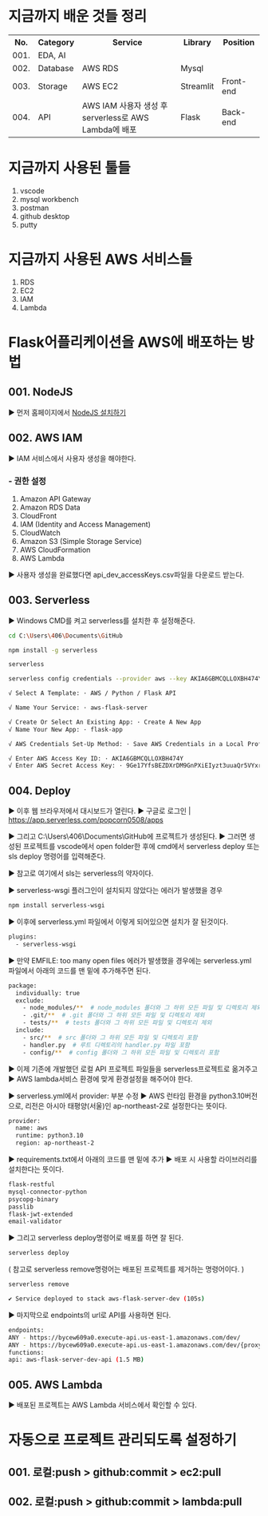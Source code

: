 # 지금까지 배운 것들 정리
<table>
    <tr>
        <th>No.</th>
        <th>Category</th>
        <th>Service</th>
        <th>Library</th>
        <th>Position</th>
    </tr>
    <tr>
        <td>001.</td>
        <td>EDA, AI</td>
        <td></td>
        <td></td>
        <td></td>
    </tr>
    <tr>
        <td>002.</td>
        <td>Database</td>
        <td>AWS RDS</td>
        <td>Mysql</td>
        <td></td>
    </tr>
    <tr>
        <td>003.</td>
        <td>Storage</td>
        <td>AWS EC2</td>
        <td>Streamlit</td>
        <td>Front-end</td>
    </tr>
    <tr>
        <td>004.</td>
        <td>API</td>
        <td>
            AWS IAM 사용자 생성 후 serverless로 AWS Lambda에 배포
        </td>
        <td>Flask</td>
        <td>Back-end</td>
    </tr>
</table>

# 지금까지 사용된 툴들
001. vscode
002. mysql workbench
003. postman
004. github desktop
005. putty

# 지금까지 사용된 AWS 서비스들
001. RDS
002. EC2
003. IAM
004. Lambda

# Flask어플리케이션을 AWS에 배포하는 방법

## 001. NodeJS 
▶ 먼저 홈페이지에서 <a href=https://nodejs.org/en>NodeJS 설치하기</a>

## 002. AWS IAM 
▶ IAM 서비스에서 사용자 생성을 해야한다.

### - 권한 설정
1. Amazon API Gateway
2. Amazon RDS Data
3. CloudFront
4. IAM (Identity and Access Management)
5. CloudWatch
6. Amazon S3 (Simple Storage Service)
7. AWS CloudFormation
8. AWS Lambda

▶ 사용자 생성을 완료했다면 api_dev_accessKeys.csv파일을 다운로드 받는다.

## 003. Serverless 
▶ Windows CMD를 켜고 serverless를 설치한 후 설정해준다.

```bash
cd C:\Users\406\Documents\GitHub

npm install -g serverless

serverless

serverless config credentials --provider aws --key AKIA6GBMCQLLOXBH474Y --secret 9Ge17YfsBServerless ϟ Framework

√ Select A Template: · AWS / Python / Flask API

√ Name Your Service: · aws-flask-server

√ Create Or Select An Existing App: · Create A New App
√ Name Your New App: · flask-app

√ AWS Credentials Set-Up Method: · Save AWS Credentials in a Local Profile

√ Enter AWS Access Key ID: · AKIA6GBMCQLLOXBH474Y
√ Enter AWS Secret Access Key: · 9Ge17YfsBEZDXrDM9GnPXiEIyzt3uuaQr5VYxrMa
```

## 004. Deploy
▶ 이후 웹 브라우저에서 대시보드가 열린다.
▶ 구글로 로그인 | https://app.serverless.com/popcorn0508/apps

▶ 그리고 C:\Users\406\Documents\GitHub에 프로젝트가 생성된다.
▶ 그러면 생성된 프로젝트를 vscode에서 open folder한 후에 cmd에서 serverless deploy 또는 sls deploy 명령어를 입력해준다.

▶ 참고로 여기에서 sls는 serverless의 약자이다.

▶ serverless-wsgi 플러그인이 설치되지 않았다는 에러가 발생했을 경우
```bash
npm install serverless-wsgi
```

▶ 이후에 serverless.yml 파일에서 이렇게 되어있으면 설치가 잘 된것이다.
```bash
plugins:
  - serverless-wsgi
```

▶ 만약 EMFILE: too many open files 에러가 발생했을 경우에는 serverless.yml 파일에서 아래의 코드를 맨 밑에 추가해주면 된다.
```bash
package:
  individually: true
  exclude:
    - node_modules/**  # node_modules 폴더와 그 하위 모든 파일 및 디렉토리 제외
    - .git/**  # .git 폴더와 그 하위 모든 파일 및 디렉토리 제외
    - tests/**  # tests 폴더와 그 하위 모든 파일 및 디렉토리 제외
  include:
    - src/**  # src 폴더와 그 하위 모든 파일 및 디렉토리 포함
    - handler.py  # 루트 디렉토리의 handler.py 파일 포함
    - config/**  # config 폴더와 그 하위 모든 파일 및 디렉토리 포함
```

▶ 이제 기존에 개발했던 로컬 API 프로젝트 파일들을 serverless프로젝트로 옮겨주고
▶ AWS lambda서비스 환경에 맞게 환경설정을 해주어야 한다.

▶ serverless.yml에서 provider: 부분 수정
▶ AWS 런타임 환경을 python3.10버전으로, 리전은 아시아 태평양(서울)인 ap-northeast-2로 설정한다는 뜻이다.
```bash
provider:
  name: aws
  runtime: python3.10
  region: ap-northeast-2
```

▶ requirements.txt에서 아래의 코드를 맨 밑에 추가
▶ 배포 시 사용할 라이브러리를 설치한다는 뜻이다.
```bash
flask-restful
mysql-connector-python
psycopg-binary
passlib
flask-jwt-extended
email-validator
```

▶ 그리고 serverless deploy명령어로 배포를 하면 잘 된다.
```bash
serverless deploy
```
( 참고로 serverless remove명령어는 배포된 프로젝트를 제거하는 명령어이다. )
```bash
serverless remove
```

```bash
✔ Service deployed to stack aws-flask-server-dev (105s)
```

▶ 마지막으로 endpoints의 url로 API를 사용하면 된다.
```bash
endpoints:
ANY - https://bycew609a0.execute-api.us-east-1.amazonaws.com/dev/
ANY - https://bycew609a0.execute-api.us-east-1.amazonaws.com/dev/{proxy+}
functions:
api: aws-flask-server-dev-api (1.5 MB)
```

## 005. AWS Lambda
▶ 배포된 프로젝트는 AWS Lambda 서비스에서 확인할 수 있다.

# 자동으로 프로젝트 관리되도록 설정하기
## 001. 로컬:push > github:commit > ec2:pull
## 002. 로컬:push > github:commit > lambda:pull